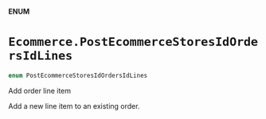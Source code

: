 **ENUM**

# `Ecommerce.PostEcommerceStoresIdOrdersIdLines`

```swift
enum PostEcommerceStoresIdOrdersIdLines
```

Add order line item

Add a new line item to an existing order.
